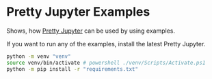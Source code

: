 # Pretty Jupyter Examples

Shows, how [Pretty Jupyter](https://github.com/JanPalasek/pretty-jupyter) can be used by using examples.

If you want to run any of the examples, install the latest Pretty Jupyter. 

```sh
python -m venv "venv"
source venv/bin/activate # powershell ./venv/Scripts/Activate.ps1
python -m pip install -r "requirements.txt"
```
